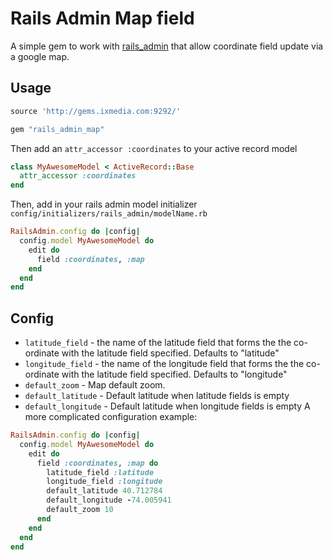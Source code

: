 
# Rails Admin Map field

A simple gem to work with [rails_admin](https://github.com/sferik/rails_admin) that allow coordinate field update via a google map.

## Usage


```ruby
source 'http://gems.ixmedia.com:9292/'

gem "rails_admin_map"
```

Then add an ```attr_accessor :coordinates``` to your active record model

```ruby
class MyAwesomeModel < ActiveRecord::Base
  attr_accessor :coordinates
end
```

Then, add in your rails admin model initializer<br/>
``` config/initializers/rails_admin/modelName.rb ```

```ruby
RailsAdmin.config do |config|
  config.model MyAwesomeModel do
    edit do
      field :coordinates, :map
    end
  end
end
```

## Config

- `latitude_field` - the name of the latitude field that forms the the co-ordinate with the latitude field specified. Defaults to "latitude"
- `longitude_field` - the name of the longitude field that forms the the co-ordinate with the latitude field specified. Defaults to "longitude"
- `default_zoom` - Map default zoom.
- `default_latitude` - Default latitude when latitude fields is empty
- `default_longitude` - Default latitude when longitude fields is empty
A more complicated configuration example:

```ruby
RailsAdmin.config do |config|
  config.model MyAwesomeModel do
    edit do
      field :coordinates, :map do
        latitude_field :latitude
        longitude_field :longitude
        default_latitude 40.712784
        default_longitude -74.005941
        default_zoom 10
      end
    end
  end
end
```
